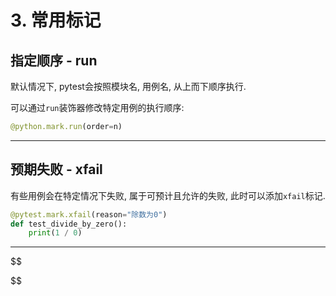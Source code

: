# 3. 常用标记

## 指定顺序 - run

默认情况下, pytest会按照模块名, 用例名, 从上而下顺序执行.

可以通过`run`装饰器修改特定用例的执行顺序:

```python
@python.mark.run(order=n)
```

---

## 预期失败 - xfail

有些用例会在特定情况下失败, 属于可预计且允许的失败, 此时可以添加`xfail`标记.

```python
@pytest.mark.xfail(reason="除数为0")
def test_divide_by_zero():
    print(1 / 0)
```

---

$$

$$



